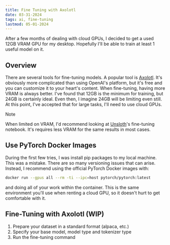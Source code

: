 ```yaml
---
title: Fine Tuning with Axolotl
date: 03-31-2024
tags: ai, fine-tuning
lastmod: 05-01-2024
---
```


After a few months of dealing with cloud GPUs, I decided to get a used 12GB VRAM GPU for my desktop. Hopefully I'll be able to train at least 1 useful model on it.

## Overview

There are several tools for fine-tuning models. A popular tool is [Axolotl](https://github.com/OpenAccess-AI-Collective/axolotl). It's obviously more complicated than using OpenAI's platform, but it's free and you can customize it to your heart's content. When fine-tuning, having more VRAM is always better. I've found that 12GB is the minimum for training, but 24GB is certainly ideal. Even then, I imagine 24GB will be limiting even still. At this point, I've accepted that for large tasks, I'll need to use cloud GPUs.

>[!note]
>When limited on VRAM, I'd recommend looking at [Unsloth](https://github.com/unslothai/unsloth)'s fine-tuning notebook. It's requires less VRAM for the same results in most cases.

## Use PyTorch Docker Images

During the first few tries, I was install pip packages to my local machine. This was a mistake. There are so many versioning issues that can arise. Instead, I recommend using the official PyTorch Docker images with:

```bash
docker run --gpus all --rm -ti --ipc=host pytorch/pytorch:latest
```

and doing all of your work within the container. This is the same environment you'll use when renting a cloud GPU, so it doesn't hurt to get comfortable with it.

## Fine-Tuning with Axolotl (WIP)

1. Prepare your dataset in a standard format (alpaca, etc.)
2. Specify your base model, model type and tokenizer type
3. Run the fine-tuning command